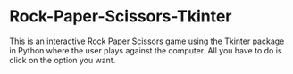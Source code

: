 # Rock-Paper-Scissors-Tkinter
This is an interactive Rock Paper Scissors game using the Tkinter package in Python where the user plays against the computer. All you have to do is click on the option you want.
